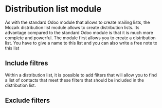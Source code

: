 # Distribution list module

As with the standard Odoo module that allows to create mailing lists, the Mozaik distribution list module allows to create distribution lists. Its advantage compared to the standard Odoo module is that it is much more complete and powerful. The module first allows you to create a distribution list. You have to give a name to this list and you can also write a free note to this list

## Include filtres

Within a distribution list, it is possible to add filters that will allow you to find a list of contacts that meet these filters that should be included in the distribution list.

## Exclude filters


